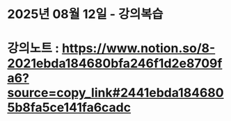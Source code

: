 # 2025년 08월 12일 - 강의복습

# 강의노트 : https://www.notion.so/8-2021ebda184680bfa246f1d2e8709fa6?source=copy_link#2441ebda1846805b8fa5ce141fa6cadc

